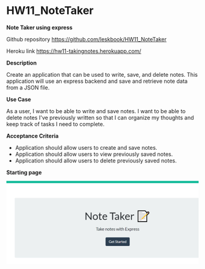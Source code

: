 # HW11_NoteTaker

**Note Taker using express**

Github repository https://github.com/leskbook/HW11_NoteTaker

Heroku link https://hw11-takingnotes.herokuapp.com/

**Description**

Create an application that can be used to write, save, and delete notes. This application will use an express backend and save and retrieve note data from a JSON file.

**Use Case**

As a user, I want to be able to write and save notes. I want to be able to delete notes I've previously written so that I can organize my thoughts and keep track of tasks I need to complete.

**Acceptance Criteria**

 - Application should allow users to create and save notes.
 - Application should allow users to view previously saved notes.
 - Application should allow users to delete previously saved notes.


**Starting page**

<img src="/public/assets/images/startingpage.bmp">
